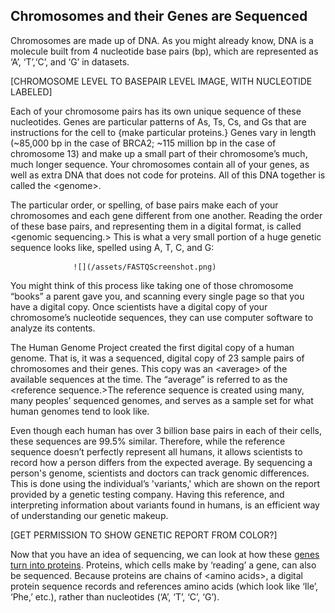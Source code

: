 ## Chromosomes and their Genes are Sequenced

Chromosomes are made up of DNA. As you might already know, DNA is a molecule built from 4 nucleotide base pairs \(bp\), which are represented as ‘A’, ‘T’,‘C’, and ‘G’ in datasets.

\[CHROMOSOME LEVEL TO BASEPAIR LEVEL IMAGE, WITH NUCLEOTIDE LABELED\]

Each of your chromosome pairs has its own unique sequence of these nucleotides. Genes are particular patterns of As, Ts, Cs, and Gs that are instructions for the cell to {make particular proteins.} Genes vary in length  \(~85,000 bp in the case of BRCA2; ~115 million bp in the case of chromosome 13\) and make up a small part of their chromosome’s much, much longer sequence. Your chromosomes contain all of your genes, as well as extra DNA that does not code for proteins. All of this DNA together is called the &lt;genome&gt;.

The particular order, or spelling, of base pairs make each of your chromosomes and each gene different from one another. Reading the order of these base pairs, and representing them in a digital format, is called &lt;genomic sequencing.&gt; This is what a very small portion of a huge genetic sequence looks like, spelled using A, T, C, and G:

                  ![](/assets/FASTQScreenshot.png)

You might think of this process like taking one of those chromosome “books” a parent gave you, and scanning every single page so that you have a digital copy. Once scientists have a digital copy of your chromosome’s nucleotide sequences, they can use computer software to analyze its contents.

The Human Genome Project created the first digital copy of a human genome. That is, it was a sequenced, digital copy of 23 sample pairs of chromosomes and their genes. This copy was an &lt;average&gt; of the available sequences at the time. The “average” is referred to as the &lt;reference sequence.&gt;The reference sequence is created using many, many peoples’ sequenced genomes, and serves as a sample set for what human genomes tend to look like.

Even though each human has over 3 billion base pairs in each of their cells, these sequences are 99.5% similar. Therefore, while the reference sequence doesn’t perfectly represent all humans, it allows scientists to record how a person differs from the expected average. By sequencing a person's genome, scientists and doctors can track genomic differences. This is done using the individual’s 'variants,' which are shown on the report provided by a genetic testing company. Having this reference, and interpreting information about variants found in humans, is an efficient way of understanding our genetic makeup.

\[GET PERMISSION TO SHOW GENETIC REPORT FROM COLOR?\]

Now that you have an idea of sequencing, we can look at how these [genes turn into proteins](/biology-inheritance-and-sequencing/your-genes-have-exons-that-code-for-proteins.md). Proteins, which cells make by ‘reading’ a gene, can also be sequenced. Because proteins are chains of &lt;amino acids&gt;, a digital protein sequence records and references amino acids \(which look like ‘Ile’, ‘Phe,’ etc.\), rather than nucleotides \(‘A’, ‘T’, ‘C’, ‘G’\).

